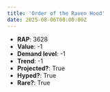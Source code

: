 ```yaml
---
title: 'Order of the Raven Hood'
date: 2025-08-06T00:00:00Z
---
```

- **RAP**: 3628
- **Value**: -1
- **Demand level**: -1
- **Trend**: -1
- **Projected?**: True
- **Hyped?**: True
- **Rare?**: True
